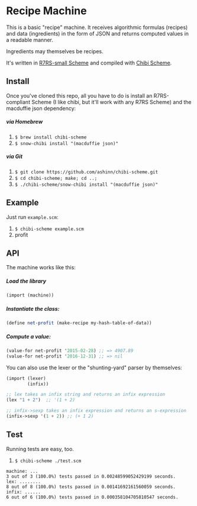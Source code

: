 # Recipe Machine

This is a basic "recipe" machine. It receives algorithmic formulas (recipes) and data (ingredients) in the form of JSON and returns computed values in a readable manner.

Ingredients may themselves be recipes.

It's written in [R7RS-small Scheme](http://trac.sacrideo.us/wg/wiki/R7RSHomePage) and compiled with [Chibi Scheme](http://synthcode.com/wiki/chibi-scheme).

## Install

Once you've cloned this repo, all you have to do is install an R7RS-compliant Scheme (I like chibi, but it'll work with any R7RS Scheme) and the macduffie json dependency:

##### via Homebrew

1. `$ brew install chibi-scheme`
2. `$ snow-chibi install "(macduffie json)"`

##### via Git

1. `$ git clone https://github.com/ashinn/chibi-scheme.git`
2. `$ cd chibi-scheme; make; cd ..;`
3. `$ ./chibi-scheme/snow-chibi install "(macduffie json)"`

## Example

Just run `example.scm`:

1. `$ chibi-scheme example.scm`
2. profit

## API

The machine works like this:

##### Load the library

```scheme
(import (machine))
```

##### Instantiate the class:

```scheme
(define net-profit (make-recipe my-hash-table-of-data))
```

##### Compute a value:

```scheme
(value-for net-profit '2015-02-28) ;; => 4907.89
(value-for net-profit '2016-12-31) ;; => nil
```

You can also use the lexer or the "shunting-yard" parser by themselves:

```scheme
(import (lexer)
        (infix))

;; lex takes an infix string and returns an infix expression
(lex "1 + 2")  ;; '(1 + 2)

;; infix->sexp takes an infix expression and returns an s-expression
(infix->sexp '(1 + 2)) ;; (+ 1 2)
```
## Test

Running tests are easy, too.

1. `$ chibi-scheme ./test.scm`

```
machine: ...
3 out of 3 (100.0%) tests passed in 0.00248599052429199 seconds.
lex: ........
8 out of 8 (100.0%) tests passed in 0.00141692161560059 seconds.
infix: ......
6 out of 6 (100.0%) tests passed in 0.000358104705810547 seconds.
```
